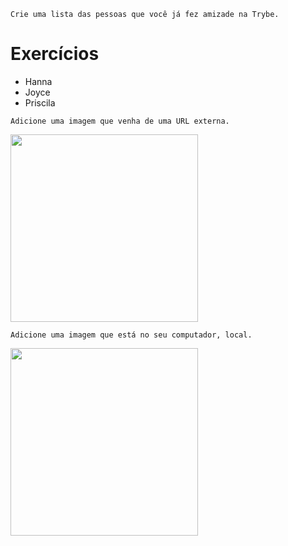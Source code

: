 `Crie uma lista das pessoas que você já fez amizade na Trybe.`

<head>
    <meta charset="UTF-8">
    <title>HTML</title>
  </head>
  <body>
    <h1>Exercícios</h1>
    <ul>
        <li> Hanna </li>
        <li> Joyce </li>
        <li> Priscila </li>
    </ul>

`Adicione uma imagem que venha de uma URL externa.`

<img src="https://www.acate.com.br/wp-content/uploads/2020/01/trybe.png" width="300">

`Adicione uma imagem que está no seu computador, local.`

<img src="cachorrinho.gif" width="300">

